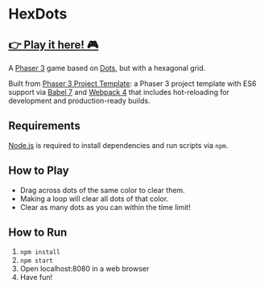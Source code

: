 # HexDots

## [👉 Play it here! 🎮](https://hex-dots.herokuapp.com/)

A [Phaser 3](https://phaser.io/phaser3) game based on [Dots](https://www.youtube.com/watch?v=2X1s4aMSUrE), but with a hexagonal grid.

Built from [Phaser 3 Project Template](https://github.com/photonstorm/phaser3-project-template): a Phaser 3 project template with ES6 support via [Babel 7](https://babeljs.io/) and [Webpack 4](https://webpack.js.org/)
that includes hot-reloading for development and production-ready builds.

## Requirements

[Node.js](https://nodejs.org) is required to install dependencies and run scripts via `npm`.

## How to Play

* Drag across dots of the same color to clear them.
* Making a loop will clear all dots of that color.
* Clear as many dots as you can within the time limit!

## How to Run

1. `npm install`
2. `npm start`
3. Open localhost:8080 in a web browser
4. Have fun!


